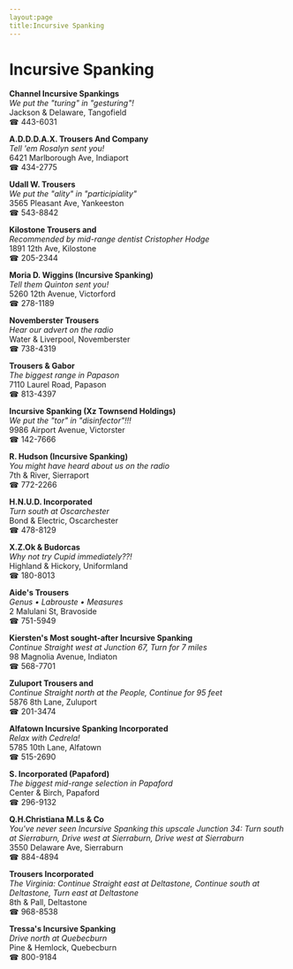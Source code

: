 ```yaml
---
layout:page
title:Incursive Spanking
---
```

# Incursive Spanking

**Channel Incursive Spankings**  
_We put the "turing" in "gesturing"!_  
Jackson & Delaware, Tangofield  
☎ 443-6031



**A.D.D.D.A.X. Trousers And Company**  
_Tell 'em Rosalyn sent you!_  
6421 Marlborough Ave, Indiaport  
☎ 434-2775



**Udall W. Trousers**  
_We put the "ality" in "participiality"_  
3565 Pleasant Ave, Yankeeston  
☎ 543-8842



**Kilostone Trousers and**  
_Recommended by mid-range dentist Cristopher Hodge_  
1891 12th Ave, Kilostone  
☎ 205-2344



**Moria D. Wiggins (Incursive Spanking)**  
_Tell them Quinton sent you!_  
5260 12th Avenue, Victorford  
☎ 278-1189



**Novemberster Trousers**  
_Hear our advert on the radio_  
Water & Liverpool, Novemberster  
☎ 738-4319



**Trousers & Gabor**  
_The biggest range in Papason_  
7110 Laurel Road, Papason  
☎ 813-4397



**Incursive Spanking (Xz Townsend Holdings)**  
_We put the "tor" in "disinfector"!!!_  
9986 Airport Avenue, Victorster  
☎ 142-7666



**R. Hudson (Incursive Spanking)**  
_You might have heard about us on the radio_  
7th & River, Sierraport  
☎ 772-2266



**H.N.U.D. Incorporated**  
_Turn south at Oscarchester_  
Bond & Electric, Oscarchester  
☎ 478-8129



**X.Z.Ok & Budorcas**  
_Why not try Cupid immediately??!_  
Highland & Hickory, Uniformland  
☎ 180-8013



**Aide's Trousers**  
_Genus • Labrouste • Measures_  
2 Malulani St, Bravoside  
☎ 751-5949



**Kiersten's Most sought-after Incursive Spanking**  
_Continue Straight west at Junction 67, Turn for 7 miles_  
98 Magnolia Avenue, Indiaton  
☎ 568-7701



**Zuluport Trousers and**  
_Continue Straight north at the People, Continue for 95 feet_  
5876 8th Lane, Zuluport  
☎ 201-3474



**Alfatown Incursive Spanking Incorporated**  
_Relax with Cedrela!_  
5785 10th Lane, Alfatown  
☎ 515-2690



**S. Incorporated (Papaford)**  
_The biggest mid-range selection in Papaford_  
Center & Birch, Papaford  
☎ 296-9132



**Q.H.Christiana M.Ls & Co**  
_You've never seen Incursive Spanking this upscale 
Junction 34: Turn south at Sierraburn, Drive west at Sierraburn, Drive west at Sierraburn_  
3550 Delaware Ave, Sierraburn  
☎ 884-4894



**Trousers Incorporated**  
_The Virginia: Continue Straight east at Deltastone, Continue south at Deltastone, Turn east at Deltastone_  
8th & Pall, Deltastone  
☎ 968-8538



**Tressa's Incursive Spanking**  
_Drive north at Quebecburn_  
Pine & Hemlock, Quebecburn  
☎ 800-9184



